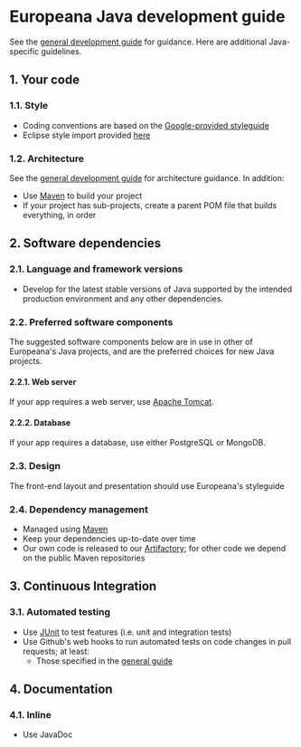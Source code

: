 # Europeana Java development guide

See the [general development guide](general.md) for guidance. Here are additional Java-specific guidelines.

## 1. Your code

### 1.1. Style

* Coding conventions are based on the [Google-provided styleguide](https://google.github.io/styleguide/javaguide.html)
* Eclipse style import provided [here](https://google-styleguide.googlecode.com/svn/trunk/eclipse-java-google-style.xml)

### 1.2. Architecture

See the [general development guide](https://github.com/europeana/europeana-dev-guides/blob/develop/general.md#13-architecture) for architecture guidance. In addition:
* Use [Maven](https://maven.apache.org/) to build your project
* If your project has sub-projects, create a parent POM file that builds everything, in order

## 2. Software dependencies

### 2.1. Language and framework versions

* Develop for the latest stable versions of Java supported by the intended production environment and any other dependencies.

### 2.2. Preferred software components

The suggested software components below are in use in other of Europeana's Java projects, and are the preferred choices for new Java projects.

#### 2.2.1. Web server

If your app requires a web server, use [Apache Tomcat](http://tomcat.apache.org/).

#### 2.2.2. Database

If your app requires a database, use either PostgreSQL or MongoDB.

### 2.3. Design

The front-end layout and presentation should use Europeana's styleguide

### 2.4. Dependency management

* Managed using [Maven](https://maven.apache.org/)
* Keep your dependencies up-to-date over time
* Our own code is released to our [Artifactory](http://artifactory.eanadev.org/); for other code we depend on the public Maven repositories

## 3. Continuous Integration

### 3.1. Automated testing
* Use [JUnit](http://junit.org/) to test features (i.e. unit and integration tests)
* Use Github's web hooks to run automated tests on code changes in pull requests; at least:
  * Those specified in the [general guide](https://github.com/europeana/europeana-dev-guides/blob/develop/general.md#21-automated-testing)

## 4. Documentation

### 4.1. Inline

* Use JavaDoc

